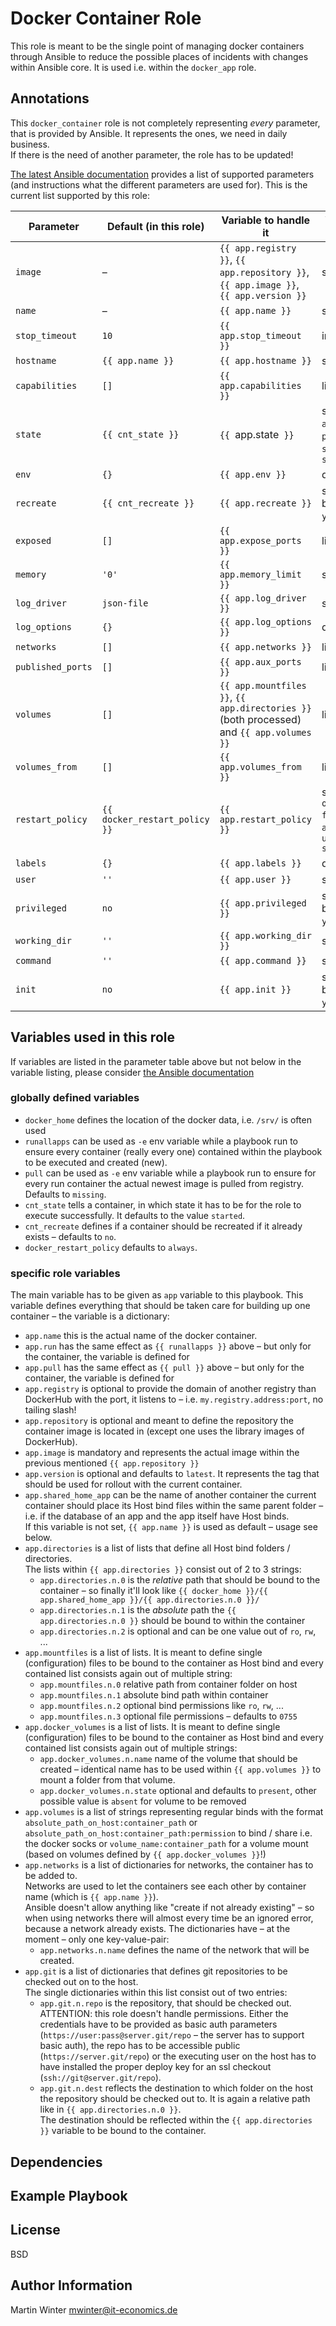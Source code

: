 # Docker Container Role

This role is meant to be the single point of managing docker containers through
Ansible to reduce the possible places of incidents with changes within Ansible
core. It is used i.e. within the `docker_app` role.

## Annotations

This `docker_container` role is not completely representing _every_ parameter, that is provided by Ansible. It represents the ones, we need in daily business.  
If there is the need of another parameter, the role has to be updated!

[The latest Ansible documentation](https://docs.ansible.com/ansible/latest/modules/docker_container_module.html) provides a list of supported parameters (and instructions what the different parameters are used for). This is the current list supported by this role:

| Parameter | Default (in this role) | Variable to handle it | Variable types |
| --------- | ---------------------- | --------------------- | -------------- |
| `image`           | – | `{{ app.registry }}`, `{{ app.repository }}`, `{{ app.image }}`, `{{ app.version }}` | strings |
| `name`            | – | `{{ app.name }}` | string |
| `stop_timeout`    | `10` | `{{ app.stop_timeout }}` | integer |
| `hostname`        | `{{ app.name }}` | `{{ app.hostname }}` | string |
| `capabilities`    | `[]` | `{{ app.capabilities }}` | list |
| `state`           | `{{ cnt_state }}` | `{{ `app.state` }}` | string: `absent`, `present`, `stopped`, `started` |
| `env`             | `{}` | `{{ app.env }}` | dictionary |
| `recreate`        | `{{ cnt_recreate }}` | `{{ app.recreate }}` | string / boolean: `yes`, `no` |
| `exposed`         | `[]` | `{{ app.expose_ports }}` | list |
| `memory`          | `'0'` | `{{ app.memory_limit }}` | string |
| `log_driver`      | `json-file` | `{{ app.log_driver }}` | string |
| `log_options`     | `{}` | `{{ app.log_options }}` | dictionary |
| `networks`        | `[]` | `{{ app.networks }}` | list |
| `published_ports` | `[]` | `{{ app.aux_ports }}` | list |
| `volumes`         | `[]` | `{{ app.mountfiles }}`, `{{ app.directories }}` (both processed) and `{{ app.volumes }}` | list |
| `volumes_from`    | `[]` | `{{ app.volumes_from }}` | list |
| `restart_policy`  | `{{ docker_restart_policy }}` | `{{ app.restart_policy }}` | string: `no`, `on-failure`, `always`, `unless-stopped` |
| `labels`          | `{}` | `{{ app.labels }}` | dictionary |
| `user`            | `''` | `{{ app.user }}` | string |
| `privileged`      | `no` | `{{ app.privileged }}` | string / boolean: `yes`, `no` |
| `working_dir`     | `''` | `{{ app.working_dir }}` | string |
| `command`         | `''` | `{{ app.command }}` | string |
| `init`            | `no` | `{{ app.init }}` | string / boolean: `yes`, `no` |

## Variables used in this role

If variables are listed in the parameter table above but not below in the variable listing, please consider [the Ansible documentation](https://docs.ansible.com/ansible/latest/modules/docker_container_module.html)

### globally defined variables

* `docker_home` defines the location of the docker data, i.e. `/srv/` is often used
* `runallapps` can be used as `-e` env variable while a playbook run to ensure every container (really every one) contained within the playbook to be executed and created (new).
* `pull` can be used as `-e` env variable while a playbook run to ensure for every run container the actual newest image is pulled from registry. Defaults to `missing`.
* `cnt_state` tells a container, in which state it has to be for the role to execute successfully. It defaults to the value `started`.
* `cnt_recreate` defines if a container should be recreated if it already exists – defaults to `no`.
* `docker_restart_policy` defaults to `always`.

### specific role variables

The main variable has to be given as `app` variable to this playbook. This variable defines everything that should be taken care for building up one container – the variable is a dictionary:

* `app.name` this is the actual name of the docker container.
* `app.run` has the same effect as `{{ runallapps }}` above – but only for the container, the variable is defined for
* `app.pull` has the same effect as `{{ pull }}` above – but only for the container, the variable is defined for
* `app.registry` is optional to provide the domain of another registry than DockerHub with the port, it listens to – i.e. `my.registry.address:port`, no tailing slash!
* `app.repository` is optional and meant to define the repository the container image is located in (except one uses the library images of DockerHub).  
* `app.image` is mandatory and represents the actual image within the previous mentioned `{{ app.repository }}`
* `app.version` is optional and defaults to `latest`. It represents the tag that should be used for rollout with the current container.
* `app.shared_home_app` can be the name of another container the current container should place its Host bind files within the same parent folder – i.e. if the database of an app and the app itself have Host binds.  
If this variable is not set, `{{ app.name }}` is used as default – usage see below.
* `app.directories` is a list of lists that define all Host bind folders / directories.  
The lists within `{{ app.directories }}` consist out of 2 to 3 strings:
  * `app.directories.n.0` is the *relative* path that should be bound to the container – so finally it'll look like `{{ docker_home }}/{{ app.shared_home_app }}/{{ app.directories.n.0 }}/`
  * `app.directories.n.1` is the *absolute* path the `{{ app.directories.n.0 }}` should be bound to within the container
  * `app.directories.n.2` is optional and can be one value out of `ro`, `rw`, ...
* `app.mountfiles` is a list of lists. It is meant to define single (configuration) files to be bound to the container as Host bind and every contained list consists again out of multiple string:
  * `app.mountfiles.n.0` relative path from container folder on host
  * `app.mountfiles.n.1` absolute bind path within container
  * `app.mountfiles.n.2` optional bind permissions like `ro`, `rw`, ...
  * `app.mountfiles.n.3` optional file permissions – defaults to `0755`
* `app.docker_volumes` is a list of lists. It is meant to define single (configuration) files to be bound to the container as Host bind and every contained list consists again out of multiple strings:
  * `app.docker_volumes.n.name` name of the volume that should be created – identical name has to be used within `{{ app.volumes }}` to mount a folder from that volume.
  * `app.docker_volumes.n.state` optional and defaults to `present`, other possible value is `absent` for volume to be removed
* `app.volumes` is a list of strings representing regular binds with the format `absolute_path_on_host:container_path` or `absolute_path_on_host:container_path:permission` to bind / share i.e. the docker socks or `volume_name:container_path` for a volume mount (based on volumes defined by `{{ app.docker_volumes }}`!)
* `app.networks` is a list of dictionaries for networks, the container has to be added to.  
Networks are used to let the containers see each other by container name (which is `{{ app.name }}`).  
Ansible doesn't allow anything like "create if not already existing" – so when using networks there will almost every time be an ignored error, because a network already exists.
The dictionaries have – at the moment – only one key-value-pair:
  * `app.networks.n.name` defines the name of the network that will be created.
* `app.git` is a list of dictionaries that defines git repositories to be checked out on to the host.  
The single dictionaries within this list consist out of two entries:
  * `app.git.n.repo` is the repository, that should be checked out.  
  ATTENTION: this role doesn't handle permissions. Either the credentials have to be provided as basic auth parameters (`https://user:pass@server.git/repo` – the server has to support basic auth), the repo has to be accessible public (`https://server.git/repo`) or the executing user on the host has to have installed the proper deploy key for an ssl checkout (`ssh://git@server.git/repo`).
  * `app.git.n.dest` reflects the destination to which folder on the host the repository should be checked out to. It is again a relative path like in `{{ app.directories.n.0 }}`.  
  The destination should be reflected within the `{{ app.directories }}` variable to be bound to the container.

## Dependencies

## Example Playbook

## License

BSD


## Author Information

Martin Winter <mwinter@it-economics.de>
